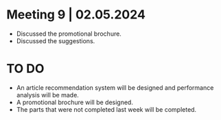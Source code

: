 # Meeting 9 | 02.05.2024
* Discussed the promotional brochure.
* Discussed the suggestions.

# TO DO
* An article recommendation system will be designed and performance analysis will be made.
* A promotional brochure will be designed.
* The parts that were not completed last week will be completed.

